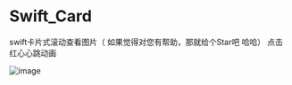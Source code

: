 # Swift_Card
swift卡片式滚动查看图片（ 如果觉得对您有帮助，那就给个Star吧  哈哈）
点击红心心跳动画

 ![image](https://github.com/1165116800/Swift_Card/blob/master/Card_hjw/demo.png)
 

